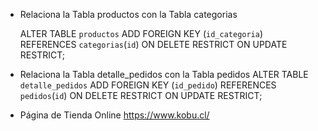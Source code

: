 - Relaciona la Tabla productos con la Tabla categorias

    ALTER TABLE `productos` ADD FOREIGN KEY (`id_categoria`) REFERENCES `categorias`(`id`) ON DELETE RESTRICT ON UPDATE RESTRICT; 

- Relaciona la Tabla detalle_pedidos con la Tabla pedidos
    ALTER TABLE `detalle_pedidos` ADD FOREIGN KEY (`id_pedido`) REFERENCES `pedidos`(`id`) ON DELETE RESTRICT ON UPDATE RESTRICT; 

- Página de Tienda Online
    https://www.kobu.cl/